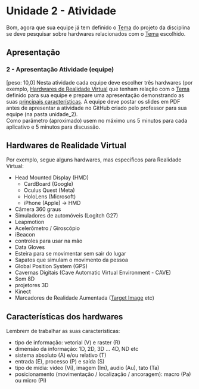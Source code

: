 # Unidade 2 - Atividade  

Bom, agora que sua equipe já tem definido o [Tema](../Unidade1/atividade.md#temas "Tema") do projeto da disciplina se deve pesquisar sobre hardwares relacionados com o [Tema](../Unidade1/atividade.md#temas "Tema") escolhido.  

## Apresentação

### 2 - Apresentação Atividade (equipe)

\[peso: 10,0] Nesta atividade cada equipe deve escolher três hardwares (por exemplo, [Hardwares de Realidade Virtual](#hardwares-de-realidade-virtual "Hardwares de Realidade Virtual") que tenham relação com o [Tema](../Unidade1/atividade.md#temas "Tema") definido para sua equipe e prepare uma apresentação demonstrando as suas [principais características](#características-dos-hardwares "principais características"). A equipe deve postar os slides em PDF antes de apresentar a atividade no GitHub criado pelo professor para sua equipe (na pasta unidade_2).  
Como parâmetro (aproximado) usem no máximo uns 5 minutos para cada aplicativo e 5 minutos para discussão.  

## Hardwares de Realidade Virtual

Por exemplo, segue alguns hardwares, mas específicos para Realidade Virtual:  

- Head Mounted Display (HMD)  
  - CardBoard (Google)  
  - Oculus Quest (Meta)  
  - HoloLens (Microsoft)  
  - iPhone (Apple) -> HMD  
- Câmera 360 graus  
- Simuladores de automóveis (Logitch G27)  
- Leapmotion  
- Acelerômetro / Giroscópio  
- iBeacon  
- controles para usar na mão  
- Data Gloves  
- Esteira para se movimentar sem sair do lugar  
- Sapatos que simulam o movimento da pessoa  
- Global Position System (GPS)  
- Cavernas Digitais (Cave Automatic Virtual Environment - CAVE)  
- Som 8D  
- projetores 3D  
- Kinect  
- Marcadores de Realidade Aumentada ([Target Image](https://library.vuforia.com/objects/image-targets "Target Image") etc)  

## Características dos hardwares  

Lembrem de trabalhar as suas características:  

- tipo de informação: vetorial (V) e raster (R)  
- dimensão da informação: 1D, 2D, 3D ... 4D, ND etc  
- sistema absoluto (A) e/ou relativo (T)  
- entrada (E), processo (P) e saída (S)  
- tipo de mídia: video (Vi), imagem (Im), audio (Au), tato (Ta)  
- posicionamento (movimentação / localização / ancoragem): macro (Pa) ou micro (Pi)  
